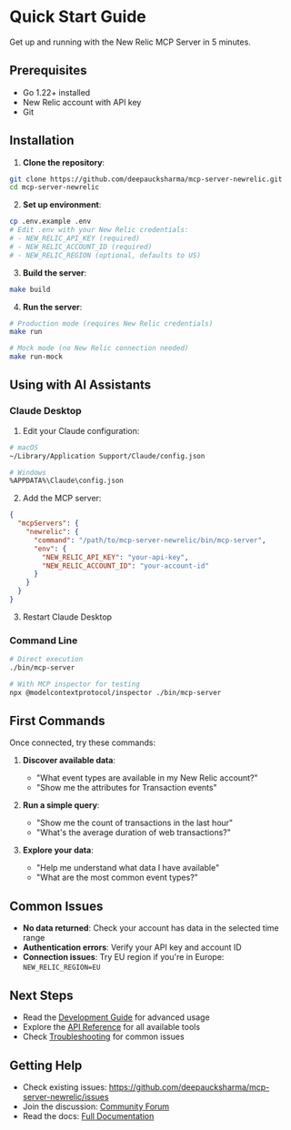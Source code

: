 # Quick Start Guide

Get up and running with the New Relic MCP Server in 5 minutes.

## Prerequisites

- Go 1.22+ installed
- New Relic account with API key
- Git

## Installation

1. **Clone the repository**:
```bash
git clone https://github.com/deepaucksharma/mcp-server-newrelic.git
cd mcp-server-newrelic
```

2. **Set up environment**:
```bash
cp .env.example .env
# Edit .env with your New Relic credentials:
# - NEW_RELIC_API_KEY (required)
# - NEW_RELIC_ACCOUNT_ID (required)
# - NEW_RELIC_REGION (optional, defaults to US)
```

3. **Build the server**:
```bash
make build
```

4. **Run the server**:
```bash
# Production mode (requires New Relic credentials)
make run

# Mock mode (no New Relic connection needed)
make run-mock
```

## Using with AI Assistants

### Claude Desktop

1. Edit your Claude configuration:
```bash
# macOS
~/Library/Application Support/Claude/config.json

# Windows
%APPDATA%\Claude\config.json
```

2. Add the MCP server:
```json
{
  "mcpServers": {
    "newrelic": {
      "command": "/path/to/mcp-server-newrelic/bin/mcp-server",
      "env": {
        "NEW_RELIC_API_KEY": "your-api-key",
        "NEW_RELIC_ACCOUNT_ID": "your-account-id"
      }
    }
  }
}
```

3. Restart Claude Desktop

### Command Line

```bash
# Direct execution
./bin/mcp-server

# With MCP inspector for testing
npx @modelcontextprotocol/inspector ./bin/mcp-server
```

## First Commands

Once connected, try these commands:

1. **Discover available data**:
   - "What event types are available in my New Relic account?"
   - "Show me the attributes for Transaction events"

2. **Run a simple query**:
   - "Show me the count of transactions in the last hour"
   - "What's the average duration of web transactions?"

3. **Explore your data**:
   - "Help me understand what data I have available"
   - "What are the most common event types?"

## Common Issues

- **No data returned**: Check your account has data in the selected time range
- **Authentication errors**: Verify your API key and account ID
- **Connection issues**: Try EU region if you're in Europe: `NEW_RELIC_REGION=EU`

## Next Steps

- Read the [Development Guide](development.md) for advanced usage
- Explore the [API Reference](../api/reference.md) for all available tools
- Check [Troubleshooting](troubleshooting.md) for common issues

## Getting Help

- Check existing issues: https://github.com/deepaucksharma/mcp-server-newrelic/issues
- Join the discussion: [Community Forum](https://forum.newrelic.com)
- Read the docs: [Full Documentation](../README.md)
